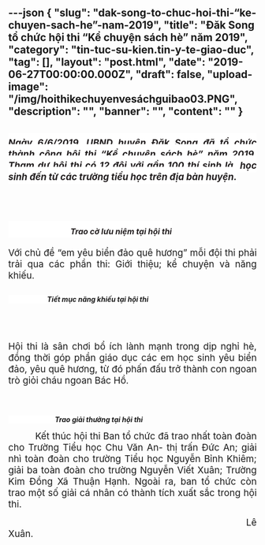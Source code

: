 ---json
{
    "slug": "dak-song-to-chuc-hoi-thi-“ke-chuyen-sach-he”-nam-2019",
    "title": "Đăk Song tổ chức  hội thi “Kể chuyện sách hè” năm 2019",
    "category": "tin-tuc-su-kien.tin-y-te-giao-duc",
    "tag": [],
    "layout": "post.html",
    "date": "2019-06-27T00:00:00.000Z",
    "draft": false,
    "upload-image": "/img/hoithikechuyenvesáchguibao03.PNG",
    "description": "",
    "banner": "",
    "__content__": ""
}
---
<h1 style="margin-left:0cm; margin-right:0cm; text-align:justify"><span style="background-color:white"><em><span style="font-size:14.0pt"><span style="color:#231f20">Ng&agrave;y 6/6/2019, UBND huyện Đăk Song đ&atilde; tổ chức th&agrave;nh c&ocirc;ng hội thi &ldquo;Kể chuyện s&aacute;ch h&egrave;&rdquo; năm 2019. Tham dự hội thi c&oacute; 12 đội với gần 100 th&iacute; sinh l&agrave;&nbsp; học sinh đến từ c&aacute;c trường tiểu học tr&ecirc;n địa b&agrave;n huyện.</span></span></em></span></h1>

<h1 style="margin-left:0cm; margin-right:0cm; text-align:justify"><img alt="" src="/img/hoithikechuyenvesáchguibao01.PNG" /></h1>

<h1 style="margin-left:0cm; margin-right:0cm; text-align:justify"><span style="background-color:white">&nbsp;&nbsp;&nbsp;&nbsp;&nbsp;&nbsp;&nbsp;&nbsp;&nbsp;&nbsp;&nbsp;&nbsp;&nbsp;&nbsp;&nbsp;&nbsp;&nbsp;&nbsp; <em><span style="font-size:12.0pt"><span style="color:#231f20">Trao cờ lưu niệm tại hội thi </span></span></em></span></h1>

<p style="text-align:justify"><span style="background-color:white"><span style="font-size:14.0pt">Với chủ đề &ldquo;em y&ecirc;u biển đảo qu&ecirc; hương&rdquo; mỗi đội thi phải trải qua c&aacute;c phần thi: Giới thiệu; kể chuyện v&agrave; năng khiếu. </span></span></p>

<p style="text-align:justify"><img alt="" src="/img/hoithikechuyenvesáchguibao02.PNG" /></p>

<p style="text-align:justify"><span style="background-color:white">&nbsp;&nbsp;&nbsp;&nbsp;&nbsp;&nbsp;&nbsp;&nbsp;&nbsp; &nbsp;&nbsp;&nbsp;&nbsp;&nbsp;&nbsp;&nbsp;&nbsp;&nbsp; <strong><em>Tiết mục năng khiếu tại hội thi </em></strong></span></p>

<p style="text-align:justify">&nbsp;</p>

<p style="text-align:justify">&nbsp;</p>

<p style="text-align:justify"><span style="background-color:white"><span style="font-size:14.0pt">Hội thi l&agrave; s&acirc;n chơi bổ &iacute;ch l&agrave;nh mạnh trong dịp nghỉ h&egrave;, đồng thời g&oacute;p phần gi&aacute;o dục c&aacute;c em học sinh y&ecirc;u biển đảo, y&ecirc;u qu&ecirc; hương, từ đ&oacute; phấn đấu trở th&agrave;nh con ngoan tr&ograve; giỏi ch&aacute;u ngoan B&aacute;c Hồ.</span></span></p>

<p style="text-align:justify">&nbsp;</p>

<p style="text-align:justify"><img alt="" src="/img/hoithikechuyenvesáchguibao03.PNG" /></p>

<p style="text-align:justify"><span style="background-color:white">&nbsp;&nbsp;&nbsp;&nbsp;&nbsp;&nbsp;&nbsp;&nbsp;&nbsp;&nbsp;&nbsp;&nbsp;&nbsp;&nbsp;&nbsp;&nbsp;&nbsp;&nbsp;&nbsp;&nbsp;&nbsp;&nbsp;&nbsp; <strong><em>Trao giải thưởng tại hội thi</em></strong></span></p>

<p style="text-align:justify"><span style="font-size:14.0pt">&nbsp;&nbsp;&nbsp;&nbsp;&nbsp;&nbsp;&nbsp;&nbsp;&nbsp; Kết th&uacute;c hội thi Ban tổ chức đ&atilde; trao nhất to&agrave;n đo&agrave;n cho Trường Tiểu học Chu Văn An- thị trấn Đức An; giải nh&igrave; to&agrave;n đo&agrave;n cho trường Tiểu học Nguyễn Bỉnh Khi&ecirc;m; giải ba to&agrave;n đo&agrave;n cho trường Nguyễn Viết Xu&acirc;n; Trường Kim Đồng X&atilde; Thuận Hạnh. Ngo&agrave;i ra, ban tổ chức c&ograve;n trao một số giải c&aacute; nh&acirc;n c&oacute; th&agrave;nh t&iacute;ch xuất sắc trong hội thi.</span></p>

<p style="text-align:justify"><span style="font-size:14.0pt">&nbsp;&nbsp;&nbsp;&nbsp;&nbsp;&nbsp;&nbsp;&nbsp;&nbsp;&nbsp;&nbsp;&nbsp;&nbsp;&nbsp;&nbsp;&nbsp;&nbsp;&nbsp;&nbsp;&nbsp;&nbsp;&nbsp;&nbsp;&nbsp;&nbsp;&nbsp;&nbsp;&nbsp;&nbsp;&nbsp;&nbsp;&nbsp;&nbsp;&nbsp;&nbsp;&nbsp;&nbsp;&nbsp;&nbsp;&nbsp;&nbsp;&nbsp;&nbsp;&nbsp;&nbsp;&nbsp;&nbsp;&nbsp;&nbsp;&nbsp;&nbsp;&nbsp;&nbsp;&nbsp;&nbsp;&nbsp;&nbsp;&nbsp;&nbsp;&nbsp;&nbsp;&nbsp;&nbsp;&nbsp;&nbsp;&nbsp;&nbsp;&nbsp;&nbsp;&nbsp;&nbsp;&nbsp;&nbsp;&nbsp;&nbsp;&nbsp;&nbsp;&nbsp;&nbsp;&nbsp;&nbsp;&nbsp;&nbsp;&nbsp;&nbsp; L&ecirc; Xu&acirc;n.</span></p>
